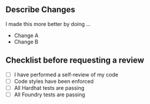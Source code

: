 ## Describe Changes

I made this more better by doing ...

- Change A
- Change B

## Checklist before requesting a review

- [ ] I have performed a self-review of my code
- [ ] Code styles have been enforced
- [ ] All Hardhat tests are passing
- [ ] All Foundry tests are passing
